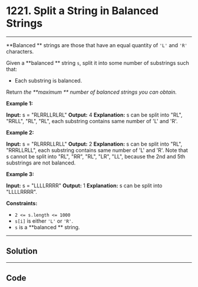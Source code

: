 # 1221. Split a String in Balanced Strings

---

**Balanced ** strings are those that have an equal quantity of `'L'` and `'R'` characters.

Given a **balanced ** string `s`, split it into some number of substrings such that:

  * Each substring is balanced.



Return _the **maximum ** number of balanced strings you can obtain._

 

**Example 1:**


**Input:** s = "RLRRLLRLRL"
**Output:** 4
**Explanation:** s can be split into "RL", "RRLL", "RL", "RL", each substring contains same number of 'L' and 'R'.


**Example 2:**


**Input:** s = "RLRRRLLRLL"
**Output:** 2
**Explanation:** s can be split into "RL", "RRRLLRLL", each substring contains same number of 'L' and 'R'.
Note that s cannot be split into "RL", "RR", "RL", "LR", "LL", because the 2nd and 5th substrings are not balanced.

**Example 3:**


**Input:** s = "LLLLRRRR"
**Output:** 1
**Explanation:** s can be split into "LLLLRRRR".


 

**Constraints:**

  * `2 <= s.length <= 1000`
  * `s[i]` is either `'L'` or `'R'`.
  * `s` is a **balanced ** string.

---

## Solution



---

## Code
```python


```